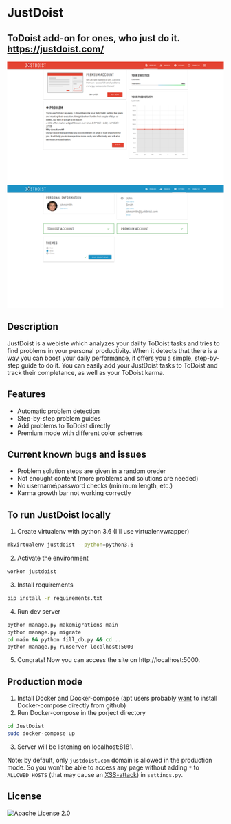 # JustDoist
## ToDoist add-on for ones, who just do it. https://justdoist.com/  
  
  
![Main menu](justdoist_main_menu.png)
![Premium Settings](justdoist_premium.png)  
  
  
## Description
JustDoist is a webiste which analyzes your dailty ToDoist tasks and tries to find problems in your personal 
productivity. When it detects that there is a way you can boost your daily performance, it offers you a 
simple, step-by-step guide to do it. You can easily add your JustDoist tasks to ToDoist and track their completance, as 
well as your ToDoist karma.
  
  
## Features  
- Automatic problem detection  
- Step-by-step problem guides
- Add problems to ToDoist directly  
- Premium mode with different color schemes  
  
  
## Current known bugs and issues
- Problem solution steps are given in a random oreder  
- Not enought content (more problems and solutions are needed)  
- No username\password checks (minimum length, etc.)  
- Karma growth bar not working correctly
  
  
## To run JustDoist locally
1. Create virtualenv with python 3.6 (I'll use virtualenvwrapper)
```bash
mkvirtualenv justdoist --python=python3.6
```
2. Activate the environment
```bash
workon justdoist
```
3. Install requirements
```bash
pip install -r requirements.txt
```
4. Run dev server
```bash
python manage.py makemigrations main
python manage.py migrate
cd main && python fill_db.py && cd .. 
python manage.py runserver localhost:5000
```
5. Congrats! Now you can access the site on http://localhost:5000.


## Production mode 
1. Install Docker and Docker-compose (apt users probably [want](https://stackoverflow.com/questions/42139982/version-in-docker-compose-yml-is-unsupported-you-might-be-seeing-this-error) to install Docker-compose directly from github)
2. Run Docker-compose in the porject directory
```bash 
cd JustDoist
sudo docker-compose up
```
3. Server will be listening on localhost:8181.

Note: by default, only `justdoist.com` domain is allowed in the production mode. 
So you won't be able to access any page without adding `*` 
 to `ALLOWED_HOSTS` (that may cause an [XSS-attack](https://en.wikipedia.org/wiki/Cross-site_scripting))
 in `settings.py`.  
   
   
 ## License
 ![Apache License 2.0](LICENSE)
